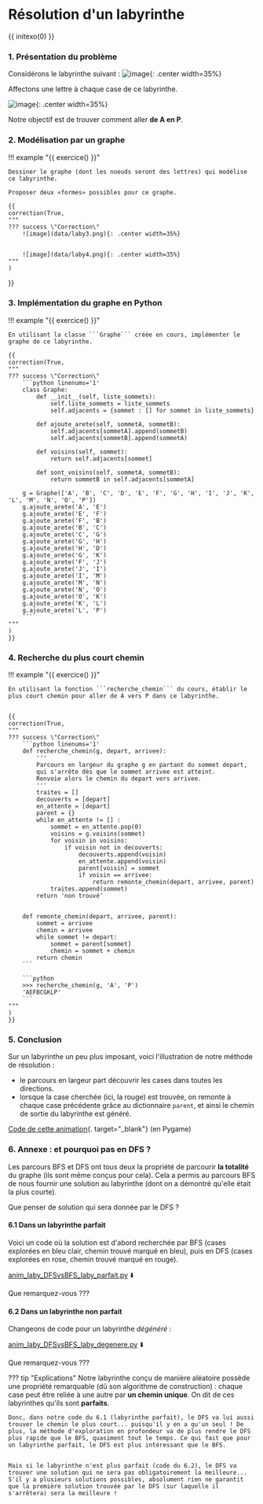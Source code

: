 # Résolution d'un labyrinthe

{{ initexo(0) }}
### 1. Présentation du problème
Considérons le labyrinthe suivant :
![image](data/laby1.png){: .center width=35%}

Affectons une lettre à chaque case de ce labyrinthe.

![image](data/laby2.png){: .center width=35%}

Notre objectif est de trouver comment aller **de A en P**.


### 2. Modélisation par un graphe

!!! example "{{ exercice() }}"
    
    Dessiner le graphe (dont les noeuds seront des lettres) qui modélise ce labyrinthe.

    Proposer deux «formes» possibles pour ce graphe.

    {{
    correction(True,
    """
    ??? success \"Correction\" 
        ![image](data/laby3.png){: .center width=35%}


        ![image](data/laby4.png){: .center width=35%}    
    """
    )
}}

    



### 3. Implémentation du graphe en Python

!!! example "{{ exercice() }}"
    
    En utilisant la classe ```Graphe``` créée en cours, implémenter le graphe de ce labyrinthe.

    {{
    correction(True,
    """
    ??? success \"Correction\" 
        ```python linenums='1'
        class Graphe:
            def __init__(self, liste_sommets):
                self.liste_sommets = liste_sommets
                self.adjacents = {sommet : [] for sommet in liste_sommets}

            def ajoute_arete(self, sommetA, sommetB):
                self.adjacents[sommetA].append(sommetB)
                self.adjacents[sommetB].append(sommetA)

            def voisins(self, sommet):
                return self.adjacents[sommet]

            def sont_voisins(self, sommetA, sommetB):
                return sommetB in self.adjacents[sommetA]

        g = Graphe(['A', 'B', 'C', 'D', 'E', 'F', 'G', 'H', 'I', 'J', 'K', 'L', 'M', 'N', 'O', 'P'])
        g.ajoute_arete('A', 'E')
        g.ajoute_arete('E', 'F')
        g.ajoute_arete('F', 'B')
        g.ajoute_arete('B', 'C')
        g.ajoute_arete('C', 'G')
        g.ajoute_arete('G', 'H')
        g.ajoute_arete('H', 'D')
        g.ajoute_arete('G', 'K')
        g.ajoute_arete('F', 'J')
        g.ajoute_arete('J', 'I')
        g.ajoute_arete('I', 'M')
        g.ajoute_arete('M', 'N')
        g.ajoute_arete('N', 'O')
        g.ajoute_arete('O', 'K')
        g.ajoute_arete('K', 'L')
        g.ajoute_arete('L', 'P')
        ```    
    """
    )
    }}




### 4. Recherche du plus court chemin

!!! example "{{ exercice() }}"
    
    En utilisant la fonction ```recherche_chemin``` du cours, établir le plus court chemin pour aller de A vers P dans ce labyrinthe.


    {{
    correction(True,
    """
    ??? success \"Correction\" 
        ```python linenums='1'
        def recherche_chemin(g, depart, arrivee):
            '''
            Parcours en largeur du graphe g en partant du sommet depart,
            qui s'arrête dès que le sommet arrivee est atteint.
            Renvoie alors le chemin du depart vers arrivee.
            '''
            traites = []
            decouverts = [depart]
            en_attente = [depart]
            parent = {}
            while en_attente != [] :
                sommet = en_attente.pop(0)
                voisins = g.voisins(sommet)
                for voisin in voisins:
                    if voisin not in decouverts:
                        decouverts.append(voisin)
                        en_attente.append(voisin)
                        parent[voisin] = sommet
                        if voisin == arrivee:
                            return remonte_chemin(depart, arrivee, parent)
                traites.append(sommet)
            return 'non trouvé'  


        def remonte_chemin(depart, arrivee, parent):
            sommet = arrivee
            chemin = arrivee
            while sommet != depart:
                sommet = parent[sommet]
                chemin = sommet + chemin
            return chemin
        ```

        ```python
        >>> recherche_chemin(g, 'A', 'P')
        'AEFBCGKLP'
        ```    
    """
    )
    }}




### 5. Conclusion

Sur un labyrinthe un peu plus imposant, voici l'illustration de notre méthode de résolution :

<center>
<gif-player src="https://glassus.github.io/terminale_nsi/T1_Structures_de_donnees/1.4_Graphes/data/sol_laby.gif" speed="1" play></gif-player>
</center>


- le parcours en largeur part découvrir les cases dans toutes les directions.
- lorsque la case cherchée (ici, la rouge) est trouvée, on remonte à chaque case précédente grâce au dictionnaire ```parent```, et ainsi le chemin de sortie du labyrinthe est généré. 
 
[Code de cette animation](data/anim_laby.py){. target="_blank"} (en Pygame)


### 6. Annexe : et pourquoi pas en DFS ?

Les parcours BFS et DFS ont tous deux la propriété de parcourir **la totalité** du graphe (ils sont même conçus pour cela). Cela a permis au parcours BFS de nous fournir une solution au labyrinthe (dont on a démontré qu'elle était la plus courte).

Que penser de solution qui sera donnée par le DFS ?

#### 6.1 Dans un labyrinthe parfait

Voici un code où la solution est d'abord recherchée par BFS (cases explorées en bleu clair, chemin trouvé marqué en bleu), puis en DFS (cases explorées en rose, chemin trouvé marqué en rouge).

[anim_laby_DFSvsBFS_laby_parfait.py](data/anim_laby_DFSvsBFS_laby_parfait.py) :arrow_down:

Que remarquez-vous ???


#### 6.2 Dans un labyrinthe non parfait

Changeons de code pour un labyrinthe *dégénéré* :

[anim_laby_DFSvsBFS_laby_degenere.py](data/anim_laby_DFSvsBFS_laby_degenere.py) :arrow_down:

Que remarquez-vous ???


??? tip "Explications"
    Notre labyrinthe conçu de manière aléatoire possède une propriété remarquable (dû son algorithme de construction) : chaque case peut être reliée à une autre par **un chemin unique**. On dit de ces labyrinthes qu'ils sont **parfaits**.

    Donc, dans notre code du 6.1 (labyrinthe parfait), le DFS va lui aussi trouver le chemin le plus court... puisqu'il y en a qu'un seul ! De plus, la méthode d'exploration en profondeur va de plus rendre le DFS plus rapide que le BFS, quasiment tout le temps. Ce qui fait que pour un labyrinthe parfait, le DFS est plus intéressant que le BFS.


    Mais si le labyrinthe n'est plus parfait (code du 6.2), le DFS va trouver une solution qui ne sera pas obligatoirement la meilleure... S'il y a plusieurs solutions possibles, absolument rien ne garantit que la première solution trouvée par le DFS (sur laquelle il s'arrêtera) sera la meilleure !